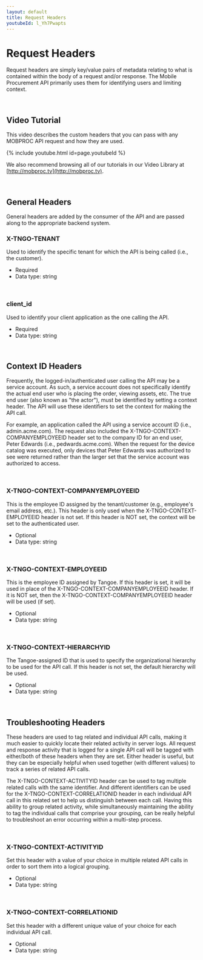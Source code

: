```yaml
---
layout: default
title: Request Headers 
youtubeId: l_Yh7Pwapts
---
```



# Request Headers

Request headers are simply key/value pairs of metadata relating to what is contained within the body of a request and/or response. The Mobile Procurement API primarily uses them for identifying users and limiting context. 

<br/>

## Video Tutorial

This video describes the custom headers that you can pass with any MOBPROC API request and how they are used.

{% include youtube.html id=page.youtubeId %}

We also recommend browsing all of our tutorials in our Video Library at [http://mobproc.tv](http://mobproc.tv).

<br />

## General Headers

General headers are added by the consumer of the API and are passed along to the appropriate backend system.

### X-TNGO-TENANT
Used to identify the specific tenant for which the API is being called (i.e., the customer).

* Required
* Data type: string

<br>

### client_id
Used to identify your client application as the one calling the API.

* Required
* Data type: string

<br />

## Context ID Headers

Frequently, the logged-in/authenticated user calling the API may be a service account. As such, a service account does not specifically identify the actual end user who is placing the order, viewing assets, etc. The true end user (also known as "the actor"), must be identified by setting a context header. The API will use these identifiers to set the context for making the API call. 

For example, an application called the API using a service account ID (i.e., admin.acme.com). The request also included the X-TNGO-CONTEXT-COMPANYEMPLOYEEID header set to the company ID for an end user, Peter Edwards (i.e., pedwards.acme.com). When the request for the device catalog was executed, only devices that Peter Edwards was authorized to see were returned rather than the larger set that the service account was authorized to access.

<br>

### X-TNGO-CONTEXT-COMPANYEMPLOYEEID

This is the employee ID assigned by the tenant/customer (e.g., employee's email address, etc.). This header is only used when the X-TNGO-CONTEXT-EMPLOYEEID header is not set. If this header is NOT set, the context will be set to the authenticated user. 

* Optional
* Data type: string

<br>

### X-TNGO-CONTEXT-EMPLOYEEID 

This is the employee ID assigned by Tangoe. If this header is set, it will be used in place of the X-TNGO-CONTEXT-COMPANYEMPLOYEEID header. If it is NOT set, then the X-TNGO-CONTEXT-COMPANYEMPLOYEEID header will be used (if set).

* Optional
* Data type: string

<br>

### X-TNGO-CONTEXT-HIERARCHYID 

The Tangoe-assigned ID that is used to specify the organizational hierarchy to be used for the API call. If this header is not set, the default hierarchy will be used.

* Optional
* Data type: string


<br />

## Troubleshooting Headers

These headers are used to tag related and individual API calls, making it much easier to quickly locate their related activity in server logs. All request and response activity that is logged for a single API call will be tagged with either/both of these headers when they are set. Either header is useful, but they can be especially helpful when used together (with different values) to track a series of related API calls.

The  X-TNGO-CONTEXT-ACTIVITYID header can be used to tag multiple related calls with the same identifier. And different identifiers can be used for the X-TNGO-CONTEXT-CORRELATIONID header in each individual API call in this related set to help us distinguish between each call. Having this ability to group related activity, while simultaneously maintaining the ability to tag the individual calls that comprise your grouping, can be really helpful to troubleshoot an error occurring within a multi-step process.  

<br>

### X-TNGO-CONTEXT-ACTIVITYID

Set this header with a value of your choice in multiple related API calls in order to sort them into a logical grouping.

* Optional
* Data type: string

<br>

### X-TNGO-CONTEXT-CORRELATIONID

Set this header with a different unique value of your choice for each individual API call. 

* Optional
* Data type: string